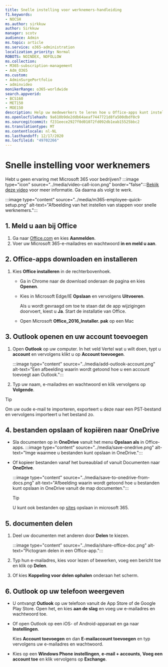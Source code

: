 ```yaml
---
title: Snelle instelling voor werknemers-handleiding
f1.keywords:
- NOCSH
ms.author: sirkkuw
author: Sirkkuw
manager: scotv
audience: Admin
ms.topic: article
ms.service: o365-administration
localization_priority: Normal
ROBOTS: NOINDEX, NOFOLLOW
ms.collection:
- M365-subscription-management
- Adm_O365
ms.custom:
- AdminSurgePortfolio
- adminvideo
monikerRange: o365-worldwide
search.appverid:
- BCS160
- MET150
- MOE150
description: Help uw medewerkers te leren hoe u Office-apps kunt instellen die ze krijgen met Microsoft 365 Business Premium.
ms.openlocfilehash: 9a610b9de2ddb64aeaf7447721d8fa500dbdf0c9
ms.sourcegitcommit: f231eece2927f0d01072fd092db1eab15525bbc2
ms.translationtype: MT
ms.contentlocale: nl-NL
ms.lasthandoff: 12/17/2020
ms.locfileid: "49702266"
---
```

# <a name="employee-quick-setup"></a>Snelle instelling voor werknemers

Hebt u geen ervaring met Microsoft 365 voor bedrijven? :::image type="icon" source="../media/video-call-icon.png" border="false":::[Bekijk deze video](https://support.microsoft.com/office/d6466f0d-5d13-464a-adcb-00906ae87029) voor meer informatie. Ga daarna als volgt te werk.

:::image type="content" source="../media/m365-employee-quick-setup.png" alt-text="Afbeelding van het instellen van stappen voor snelle werknemers.":::

## <a name="1-sign-in-to-office"></a>1. Meld u aan bij Office

1. Ga naar [Office.com](https://office.com) en kies **Aanmelden**.
1. Voer uw Microsoft 365-e-mailadres en wachtwoord **in en meld u aan**.

## <a name="2-download-and-install-office-apps"></a>2. Office-apps downloaden en installeren

1. Kies **Office installeren** in de rechterbovenhoek.
    - Ga in Chrome naar de download onderaan de pagina en kies **Openen**.
    - Kies in Microsoft Edge/IE **Opslaan** en vervolgens **Uitvoeren**.
    
        Als u wordt gevraagd om toe te staan dat de app wijzigingen doorvoert, kiest u **Ja**. Start de installatie van Office.
    - Open Microsoft **Office_2016_Installer. pak** op een Mac

## <a name="3-open-outlook-and-add-your-account"></a>3. Outlook openen en uw account toevoegen

1. Open **Outlook** op uw computer. In het veld Vertel wat u wilt doen, typt u **account** en vervolgens klikt u op **Account toevoegen**.

    :::image type="content" source="../media/add-outlook-account.png" alt-text="Een afbeelding waarin wordt getoond hoe u een account toevoegt aan Outlook.":::

1. Typ uw naam, e-mailadres en wachtwoord en klik vervolgens op **Volgende**.

> [!TIP]
> Om uw oude e-mail te importeren, exporteert u deze naar een PST-bestand en vervolgens importeert u het bestand zo.

## <a name="4-save-or-copy-files-to-onedrive"></a>4. bestanden opslaan of kopiëren naar OneDrive

- Sla documenten op in **OneDrive** vanuit het menu **Opslaan als** in Office-apps.
    :::image type="content" source="../media/save-onedrive.png" alt-text="Imge waarmee u bestanden kunt opslaan in OneDrive.":::

- Of kopieer bestanden vanaf het bureaublad of vanuit Documenten naar **OneDrive**.

    :::image type="content" source="../media/save-to-onedrive-from-docs.png" alt-text="Afbeelding waarin wordt getoond hoe u bestanden kunt opslaan in OneDrive vanuit de map documenten.":::

    > [!TIP]
    > U kunt ook bestanden op [sites](https://support.microsoft.com/office/d18d21a0-1f9f-4f6c-ac45-d52afa0a4a2e) opslaan in microsoft 365.

## <a name="5-share-documents"></a>5. documenten delen

1. Deel uw documenten met anderen door **Delen** te kiezen.

    :::image type="content" source="../media/share-office-doc.png" alt-text="Pictogram delen in een Office-app.":::

1. Typ hun e-mailadres, kies voor lezen of bewerken, voeg een bericht toe en klik op **Delen**.
1. Of kies **Koppeling voor delen ophalen** onderaan het scherm.

## <a name="6-get-outlook-on-your-phone"></a>6. Outlook op uw telefoon weergeven

- U ontvangt **Outlook** op uw telefoon vanuit de App Store of de Google Play Store. Open het, en kies **aan de slag** en voeg uw e-mailadres en wachtwoord toe.
- Of open Outlook op een iOS- of Android-apparaat en ga naar **Instellingen**.

    Kies **Account toevoegen** en dan **E-mailaccount toevoegen** en typ vervolgens uw e-mailadres en wachtwoord.
- Kies op een **Windows Phone** **instellingen**, **e-mail + accounts**, **Voeg een account toe** en klik vervolgens op **Exchange**.